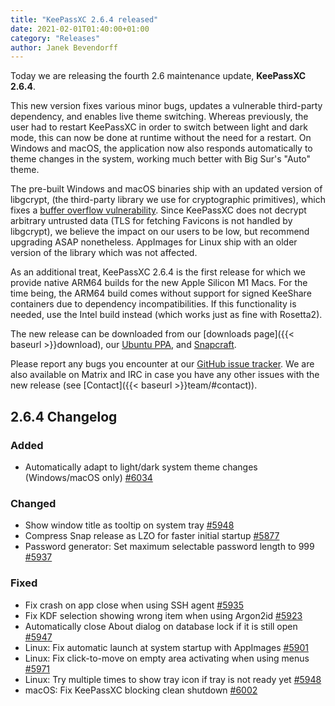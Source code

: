```yaml
---
title: "KeePassXC 2.6.4 released"
date: 2021-02-01T01:40:00+01:00
category: "Releases"
author: Janek Bevendorff
---
```


Today we are releasing the fourth 2.6 maintenance update, **KeePassXC 2.6.4**.

This new version fixes various minor bugs, updates a vulnerable third-party dependency, and enables live theme switching.
Whereas previously, the user had to restart KeePassXC in order to switch between light and dark mode, this can now be done
at runtime without the need for a restart. On Windows and macOS, the application now also responds automatically
to theme changes in the system, working much better with Big Sur's "Auto" theme.

<!--more-->

The pre-built Windows and macOS binaries ship with an updated version of libgcrypt,
(the third-party library we use for cryptographic primitives), which fixes a
[buffer overflow vulnerability](https://lists.gnupg.org/pipermail/gnupg-announce/2021q1/000456.html).
Since KeePassXC does not decrypt arbitrary untrusted data (TLS for fetching Favicons is not handled by libgcrypt),
we believe the impact on our users to be low, but recommend upgrading ASAP nonetheless. AppImages for Linux ship
with an older version of the library which was not affected.

As an additional treat, KeePassXC 2.6.4 is the first release for which we provide native ARM64 builds for the new
Apple Silicon M1 Macs. For the time being, the ARM64 build comes without support for signed KeeShare containers due
to dependency incompatibilities. If this functionality is needed, use the Intel build instead (which works just
as fine with Rosetta2).

The new release can be downloaded from our
[downloads page]({{< baseurl >}}download), our
[Ubuntu PPA](https://launchpad.net/~phoerious/+archive/ubuntu/keepassxc/),
and [Snapcraft](https://snapcraft.io/keepassxc/).

Please report any bugs you encounter at our [GitHub issue tracker](https://github.com/keepassxreboot/keepassxc/issues).
We are also available on Matrix and IRC in case you have any other issues with the new release
(see [Contact]({{< baseurl >}}team/#contact)).

## 2.6.4 Changelog

### Added

- Automatically adapt to light/dark system theme changes (Windows/macOS only) [#6034](https://github.com/keepassxreboot/keepassxc/pull/6034)

### Changed

- Show window title as tooltip on system tray [#5948](https://github.com/keepassxreboot/keepassxc/pull/5948)
- Compress Snap release as LZO for faster initial startup [#5877](https://github.com/keepassxreboot/keepassxc/pull/5877)
- Password generator: Set maximum selectable password length to 999 [#5937](https://github.com/keepassxreboot/keepassxc/pull/5937)

### Fixed

- Fix crash on app close when using SSH agent [#5935](https://github.com/keepassxreboot/keepassxc/pull/5935)
- Fix KDF selection showing wrong item when using Argon2id [#5923](https://github.com/keepassxreboot/keepassxc/pull/5923)
- Automatically close About dialog on database lock if it is still open [#5947](https://github.com/keepassxreboot/keepassxc/pull/5947)
- Linux: Fix automatic launch at system startup with AppImages [#5901](https://github.com/keepassxreboot/keepassxc/pull/5901)
- Linux: Fix click-to-move on empty area activating when using menus [#5971](https://github.com/keepassxreboot/keepassxc/pull/5971)
- Linux: Try multiple times to show tray icon if tray is not ready yet [#5948](https://github.com/keepassxreboot/keepassxc/pull/5948)
- macOS: Fix KeePassXC blocking clean shutdown [#6002](https://github.com/keepassxreboot/keepassxc/pull/6002)
